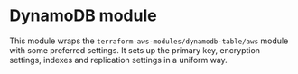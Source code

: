# DynamoDB module

This module wraps the `terraform-aws-modules/dynamodb-table/aws` module with some preferred settings.
It sets up the primary key, encryption settings, indexes and replication settings in a uniform way.
